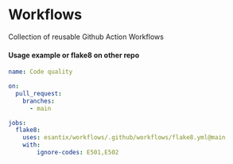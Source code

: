 # Workflows

Collection of reusable Github Action Workflows


#### Usage example or flake8 on other repo

```yml
name: Code quality

on:
  pull_request:
    branches:
      - main

jobs:
  flake8:
    uses: esantix/workflows/.github/workflows/flake8.yml@main
    with:
        ignore-codes: E501,E502

```